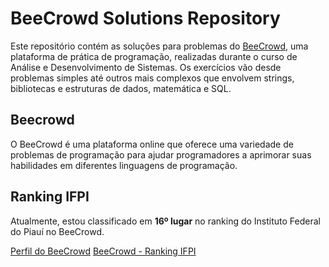 # BeeCrowd Solutions Repository

Este repositório contém as soluções para problemas do [BeeCrowd](https://www.beecrowd.com.br), uma plataforma de prática de programação, realizadas durante o curso de Análise e Desenvolvimento de Sistemas. Os exercícios vão desde problemas simples até outros mais complexos que envolvem strings, bibliotecas e estruturas de dados, matemática e SQL.

## Beecrowd

O BeeCrowd é uma plataforma online que oferece uma variedade de problemas de programação para ajudar programadores a aprimorar suas habilidades em diferentes linguagens de programação.

## Ranking IFPI

Atualmente, estou classificado em **16º lugar** no ranking do Instituto Federal do Piauí no BeeCrowd.


[Perfil do BeeCrowd](https://judge.beecrowd.com/pt/profile/641083)
[BeeCrowd - Ranking IFPI](https://judge.beecrowd.com/pt/users/university/ifpi-geral)